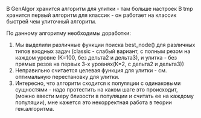В GenAlgor хранится алгоритм для улитки - там больше настроек
В tmp хранится первый алгоритм для классик - он работает на классик быстрей чем улиточный алгоритм.

По данному алгоритму необходимы доработки:

1. Мы выделили различные функции поиска best_node() для различных типов входных задач (classic - слабый вариант, с полным резом на каждом уровне (К=100, без дельта2 и дельта3), и улитка - без прямых резов на первых 3-х уровнях(К=2, с дельта2 и дельта3))  
2. Неправильно считается целевая функция для улитки - см. оптимальную перестановку для улитки.  
3. Интересно, что алгоритм сходится к популяции с одинаковыми сущностями - надо протестить на каком шаге это происходит, (можно ввести меру близости в популяции и считать ее на каждому популяции), мне кажется это некорректная работа в теории ген.алгоритма.  
